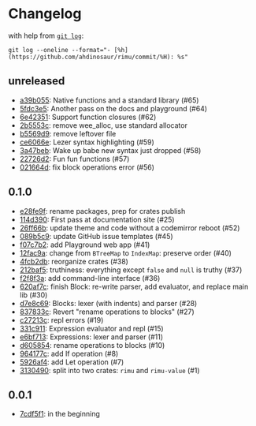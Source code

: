 # Changelog

with help from [`git log`](https://www.git-scm.com/docs/git-log):

```shell
git log --oneline --format="- [%h](https://github.com/ahdinosaur/rimu/commit/%H): %s"
```

## unreleased

- [a39b055](https://github.com/ahdinosaur/rimu/commit/a39b0559540edfdb3b72d5daaeab980f03da71bc): Native functions and a standard library (#65)
- [5fdc3e5](https://github.com/ahdinosaur/rimu/commit/5fdc3e5e0265d608edd8a867595391e7935185e7): Another pass on the docs and playground (#64)
- [6e42351](https://github.com/ahdinosaur/rimu/commit/6e423516d2e69d289fa4f16b919e496cbd9d5757): Support function closures (#62)
- [2b5553c](https://github.com/ahdinosaur/rimu/commit/2b5553cbdbdb2ba4b9bc012b00cb818075529220): remove wee_alloc, use standard allocator
- [b5569d9](https://github.com/ahdinosaur/rimu/commit/b5569d9d1006024081fc81ccbdc474a4bf4395ed): remove leftover file
- [ce6066e](https://github.com/ahdinosaur/rimu/commit/ce6066ee018f1d85a354db258a152ca96b78f48d): Lezer syntax highlighting (#59)
- [3a47beb](https://github.com/ahdinosaur/rimu/commit/3a47bebaf15026dc13ccb6138c222ba80effee66): Wake up babe new syntax just dropped (#58)
- [22726d2](https://github.com/ahdinosaur/rimu/commit/22726d2af65674d158c0546f491195cbd45b098d): Fun fun functions (#57)
- [021664d](https://github.com/ahdinosaur/rimu/commit/021664dd7b427ddf4400e18ba58f983e687e9142): fix block operations error (#56)

## 0.1.0

- [e28fe9f](https://github.com/ahdinosaur/rimu/commit/e28fe9f41c4a77e18f46e8015d04afd2eb3cba40): rename packages, prep for crates publish
- [114d390](https://github.com/ahdinosaur/rimu/commit/114d390bd9d7db2cf9e9c582071eec31178521d0): First pass at documentation site (#25)
- [26ff66b](https://github.com/ahdinosaur/rimu/commit/26ff66b1979a78be3ff819151da38f63d75d7973): update theme and code without a codemirror reboot (#52)
- [089b5c9](https://github.com/ahdinosaur/rimu/commit/089b5c9d9b2e0ea4329697c761f963bc70b3f2a1): update GitHub issue templates (#45)
- [f07c7b2](https://github.com/ahdinosaur/rimu/commit/f07c7b21bfda402f1fe90145ec99be038a51e5e9): add Playground web app (#41)
- [12fac9a](https://github.com/ahdinosaur/rimu/commit/12fac9af148dafa1bc1d8eccaa64480d6183f2dd): change from `BTreeMap` to `IndexMap`: preserve order (#40)
- [4fcb2db](https://github.com/ahdinosaur/rimu/commit/4fcb2db37672af70dccbde9060e8f83a0cde6779): reorganize crates (#38)
- [212baf5](https://github.com/ahdinosaur/rimu/commit/212baf5adae080d884c17a68ed5c73b3d847f06c): truthiness: everything except `false` and `null` is truthy (#37)
- [f2f8f3a](https://github.com/ahdinosaur/rimu/commit/f2f8f3a07e9b62402b00ab40d871da1d5460e5f6): add command-line interface (#36)
- [620af7c](https://github.com/ahdinosaur/rimu/commit/620af7c4dc6494954dc04013f23b587a70dd2c23): finish Block: re-write parser, add evaluator, and replace main lib (#30)
- [d7e8c69](https://github.com/ahdinosaur/rimu/commit/d7e8c6900e0c0ffc4698c4e8eaab1c789867f548): Blocks: lexer (with indents) and parser (#28)
- [837833c](https://github.com/ahdinosaur/rimu/commit/837833c192cf4b82a833007b2d91537dcfbc3197): Revert "rename operations to blocks" (#27)
- [c27213c](https://github.com/ahdinosaur/rimu/commit/c27213c6b37603f4d46f37b9fdda186f8247d7cc): repl errors (#19)
- [331c911](https://github.com/ahdinosaur/rimu/commit/331c9110a00553076fbf7c6ca9824fb033a8e0d7): Expression evaluator and repl (#15)
- [e6bf713](https://github.com/ahdinosaur/rimu/commit/e6bf7133a73af0505efc91ad638dccb29f0dc7b4): Expressions: lexer and parser (#11)
- [d605854](https://github.com/ahdinosaur/rimu/commit/d605854228fcc2e8d4389d50730b9b45edb64a6e): rename operations to blocks (#10)
- [964177c](https://github.com/ahdinosaur/rimu/commit/964177cbdd35b1e19f75efbceae5d29e85fd3f25): add If operation (#8)
- [5926af4](https://github.com/ahdinosaur/rimu/commit/5926af48b3d7a5afc1406bf8693dfa8a96c0ab00): add Let operation (#7)
- [3130490](https://github.com/ahdinosaur/rimu/commit/31304902e3758132764e67ccfa33a745868e8083): split into two crates: `rimu` and `rimu-value` (#1)

## 0.0.1

- [7cdf5f1](https://github.com/ahdinosaur/rimu/commit/7cdf5f183ec79e819de7999e9e138138297d6dac): in the beginning
